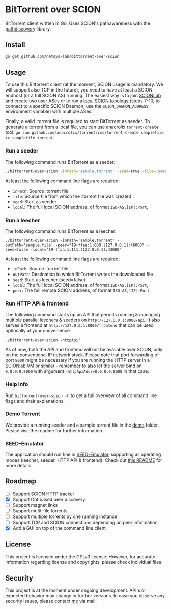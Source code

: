 <!--
SPDX-FileCopyrightText: 2019 NetSys Lab

SPDX-License-Identifier: GPL-3.0-only
-->

# BitTorrent over SCION

BitTorrent client written in Go. Uses SCION's pathawareness with the [pathdiscovery](https://github.com/netsys-lab/scion-path-discovery) library.

## Install

```sh
go get github.com/netsys-lab/bittorrent-over-scion
```

## Usage
To use this Bittorrent client (at the moment, SCION usage is mandatory. We will support also TCP in the future), you need to have at least a SCION endhost (or a full SCION AS) running. The easiest way is to join [SCIONLab](https://www.scionlab.org/) and create two user ASes or to run a [local SCION topology](https://scion.docs.anapaya.net/en/latest/build/setup.html#setting-up-the-development-environment) (steps 7-10, to connect to a specific SCION Daemon, use the `SCION_DAEMON_ADDRESS` environment variable) with multiple ASes.

Finally, a valid .torrent file is required to start BitTorrent as seeder. To generate a torrent from a local file, you can use anacrolix `torrent-create` tool: `go run github.com/anacrolix/torrent/cmd/torrent-create samplefile >> samplefile.torrent`.

### Run a seeder
The following command runs BitTorrent as a seeder:
```sh
./bittorrent-over-scion -inPath='sample.torrent' -seed=true -file='sample.file' -local="19-ffaa:1:000,[127.0.0.1]:46000"
```

At least the following command line flags are required:
- `inPath`: Source .torrent file
- `file`: Source file from which the .torrent file was created
- `seed`: Start as seeder
- `local`: The full local SCION address, of format `ISD-AS,[IP]:Port`,

### Run a leecher
The following command runs BitTorrent as a leecher:
```
./bittorrent-over-scion -inPath='sample.torrent' -outPath='sample.file' -peer="19-ffaa:1:000,[127.0.0.1]:46000" -seed=false -local="19-ffaa:1:111,[127.0.0.1]:43000" 
```

At least the following command line flags are required:
- `inPath`: Source .torrent file
- `outPath`: Destination to which BitTorrent writes the downloaded file
- `seed`: Start as leecher (seed=false)
- `local`: The full local SCION address, of format `ISD-AS,[IP]:Port`,
- `peer`: The full remote SCION address, of format `ISD-AS,[IP]:Port`,

### Run HTTP API & frontend
The following command starts up an API that permits running & managing multiple parallel leechers & seeders on `http://127.0.0.1:8000/api`.
It also serves a frontend at `http://127.0.0.1:8000/frontend` that can be used optionally at your convenience.
```
./bittorrent-over-scion -httpApi"
```

As of now, both the API and frontend will not be available over SCION, only on the conventional IP network stack.
Please note that port forwarding of port `8000` might be necessary if you are running the HTTP server in a SCIONlab VM or similar - remember to also let the server bind on `0.0.0.0:8000` with argument `-httpApiAddr=0.0.0.0:8000` in that case.

### Help Info
Run `bittorrent-over-scion -h` to get a full overview of all command line flags and their explanations.

### Demo Torrent
We provide a running seeder and a sample torrent file in the [demo](https://github.com/netsys-lab/bittorrent-over-scion/tree/master/demo) folder. Please visit the readme for further information.

### SEED-Emulator
The application should run fine in [SEED-Emulator](https://github.com/seed-labs/seed-emulator), supporting all operating modes (leecher, seeder, HTTP API & frontend).
Check out [this README](seed_emu/README.md) for more details.

## Roadmap
- [ ] Support SCION HTTP tracker
- [x] Support Dht based peer discovery
- [ ] Support magnet links
- [ ] Support multi-file torrents
- [ ] Support multiple torrents by one running instance
- [ ] Support TCP and SCION connections depending on peer information
- [x] Add a GUI on top of the command line client

## License
This project is licensed under the GPLv3 license. However, for accurate information regarding license and copyrights, please check individual files.

## Security
This project is at the moment under ongoing development. API's or expected behavior may change in further versions. In case you observe any security issues, please contact [me](https://github.com/martenwallewein) via mail.

